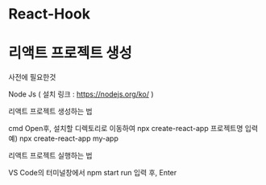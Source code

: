 # React-Hook
# 리액트 프로젝트 생성
사전에 필요한것

Node Js ( 설치 링크 : https://nodejs.org/ko/ )

리액트 프로젝트 생성하는 법

cmd Open후, 설치할 디렉토리로 이동하여 npx create-react-app 프로젝트명 입력
예) npx create-react-app my-app

리액트 프로젝트 실행하는 법

VS Code의 터미널창에서 npm start run 입력 후, Enter

